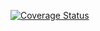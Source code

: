 [![Coverage Status](https://coveralls.io/repos/github/Virgula0/JavaRepoTest/badge.svg)](https://coveralls.io/github/Virgula0/JavaRepoTest)